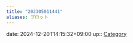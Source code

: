 ```yaml
---
title: "202305011441"
aliases: プロット
---
```


date: 2024-12-20T14:15:32+09:00
up:: [Category](202305011427.md)


